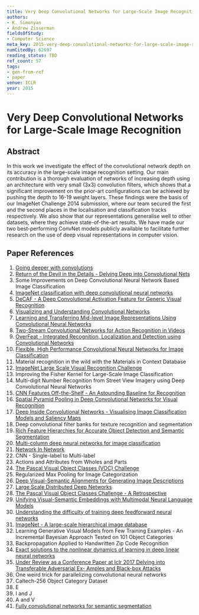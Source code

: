 ```yaml
---
title: Very Deep Convolutional Networks for Large-Scale Image Recognition
authors:
- K. Simonyan
- Andrew Zisserman
fieldsOfStudy:
- Computer Science
meta_key: 2015-very-deep-convolutional-networks-for-large-scale-image-recognition
numCitedBy: 62697
reading_status: TBD
ref_count: 57
tags:
- gen-from-ref
- paper
venue: ICLR
year: 2015
---
```


# Very Deep Convolutional Networks for Large-Scale Image Recognition

## Abstract

In this work we investigate the effect of the convolutional network depth on its accuracy in the large-scale image recognition setting. Our main contribution is a thorough evaluation of networks of increasing depth using an architecture with very small (3x3) convolution filters, which shows that a significant improvement on the prior-art configurations can be achieved by pushing the depth to 16-19 weight layers. These findings were the basis of our ImageNet Challenge 2014 submission, where our team secured the first and the second places in the localisation and classification tracks respectively. We also show that our representations generalise well to other datasets, where they achieve state-of-the-art results. We have made our two best-performing ConvNet models publicly available to facilitate further research on the use of deep visual representations in computer vision.

## Paper References

1. [Going deeper with convolutions](2015-going-deeper-with-convolutions)
2. [Return of the Devil in the Details - Delving Deep into Convolutional Nets](2014-return-of-the-devil-in-the-details-delving-deep-into-convolutional-nets)
3. Some Improvements on Deep Convolutional Neural Network Based Image Classification
4. [ImageNet classification with deep convolutional neural networks](2012-imagenet-classification-with-deep-convolutional-neural-networks)
5. [DeCAF - A Deep Convolutional Activation Feature for Generic Visual Recognition](2014-decaf-a-deep-convolutional-activation-feature-for-generic-visual-recognition)
6. [Visualizing and Understanding Convolutional Networks](2014-visualizing-and-understanding-convolutional-networks)
7. [Learning and Transferring Mid-level Image Representations Using Convolutional Neural Networks](2014-learning-and-transferring-mid-level-image-representations-using-convolutional-neural-networks)
8. [Two-Stream Convolutional Networks for Action Recognition in Videos](2014-two-stream-convolutional-networks-for-action-recognition-in-videos)
9. [OverFeat - Integrated Recognition, Localization and Detection using Convolutional Networks](2014-overfeat-integrated-recognition-localization-and-detection-using-convolutional-networks)
10. [Flexible, High Performance Convolutional Neural Networks for Image Classification](2011-flexible-high-performance-convolutional-neural-networks-for-image-classification)
11. Material recognition in the wild with the Materials in Context Database
12. [ImageNet Large Scale Visual Recognition Challenge](2015-imagenet-large-scale-visual-recognition-challenge)
13. Improving the Fisher Kernel for Large-Scale Image Classification
14. Multi-digit Number Recognition from Street View Imagery using Deep Convolutional Neural Networks
15. [CNN Features Off-the-Shelf - An Astounding Baseline for Recognition](2014-cnn-features-off-the-shelf-an-astounding-baseline-for-recognition)
16. [Spatial Pyramid Pooling in Deep Convolutional Networks for Visual Recognition](2015-spatial-pyramid-pooling-in-deep-convolutional-networks-for-visual-recognition)
17. [Deep Inside Convolutional Networks - Visualising Image Classification Models and Saliency Maps](2014-deep-inside-convolutional-networks-visualising-image-classification-models-and-saliency-maps)
18. Deep convolutional filter banks for texture recognition and segmentation
19. [Rich Feature Hierarchies for Accurate Object Detection and Semantic Segmentation](2014-rich-feature-hierarchies-for-accurate-object-detection-and-semantic-segmentation)
20. [Multi-column deep neural networks for image classification](2012-multi-column-deep-neural-networks-for-image-classification)
21. [Network In Network](2014-network-in-network)
22. CNN - Single-label to Multi-label
23. Actions and Attributes from Wholes and Parts
24. [The Pascal Visual Object Classes (VOC) Challenge](2009-the-pascal-visual-object-classes-voc-challenge)
25. Regularized Max Pooling for Image Categorization
26. [Deep Visual-Semantic Alignments for Generating Image Descriptions](2017-deep-visual-semantic-alignments-for-generating-image-descriptions)
27. [Large Scale Distributed Deep Networks](2012-large-scale-distributed-deep-networks)
28. [The Pascal Visual Object Classes Challenge - A Retrospective](2014-the-pascal-visual-object-classes-challenge-a-retrospective)
29. [Unifying Visual-Semantic Embeddings with Multimodal Neural Language Models](2014-unifying-visual-semantic-embeddings-with-multimodal-neural-language-models)
30. [Understanding the difficulty of training deep feedforward neural networks](2010-understanding-the-difficulty-of-training-deep-feedforward-neural-networks)
31. [ImageNet - A large-scale hierarchical image database](2009-imagenet-a-large-scale-hierarchical-image-database)
32. Learning Generative Visual Models from Few Training Examples - An Incremental Bayesian Approach Tested on 101 Object Categories
33. Backpropagation Applied to Handwritten Zip Code Recognition
34. [Exact solutions to the nonlinear dynamics of learning in deep linear neural networks](2014-exact-solutions-to-the-nonlinear-dynamics-of-learning-in-deep-linear-neural-networks)
35. [Under Review as a Conference Paper at Iclr 2017 Delving into Transferable Adversarial Ex- Amples and Black-box Attacks](2016-under-review-as-a-conference-paper-at-iclr-2017-delving-into-transferable-adversarial-ex-amples-and-black-box-attacks)
36. One weird trick for parallelizing convolutional neural networks
37. Caltech-256 Object Category Dataset
38. E
39. I and J
40. A and V
41. [Fully convolutional networks for semantic segmentation](2015-fully-convolutional-networks-for-semantic-segmentation)
